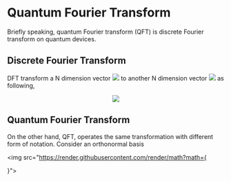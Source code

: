 # Quantum Fourier Transform
Briefly speaking, quantum Fourier transform (QFT) is discrete Fourier transform on quantum devices.

## Discrete Fourier Transform
DFT transform a N dimension vector 
<img src="https://render.githubusercontent.com/render/math?math={
    x_0, x_1, ... ,x_{N-1}
}"> 
to another N dimension vector
<img src="https://render.githubusercontent.com/render/math?math={
    y_0, y_1, ... ,y_{N-1}
}">
as following,

<p align="center">
<img src="https://render.githubusercontent.com/render/math?math={
    \begin{equation} 
    \large y_k \equiv \frac{1}{\sqrt{N}} \sum_{j=0}^{N-1} x_j e^{2\pi ijk / N}
    \end{equation}
}">
</p>

## Quantum Fourier Transform
On the other hand, QFT, operates the same transformation with different form of notation. Consider an orthonormal basis

<img src="https://render.githubusercontent.com/render/math?math={
    
}">
